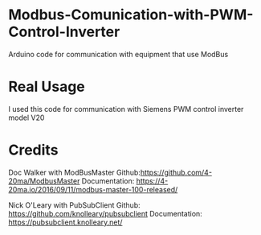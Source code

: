 # Modbus-Comunication-with-PWM-Control-Inverter
Arduino code for communication with equipment that use ModBus

# Real Usage
I used this code for communication with Siemens PWM control inverter model V20

# Credits
Doc Walker with ModBusMaster
Github:https://github.com/4-20ma/ModbusMaster
Documentation: https://4-20ma.io/2016/09/11/modbus-master-100-released/

Nick O'Leary with PubSubClient
Github: https://github.com/knolleary/pubsubclient
Documentation: https://pubsubclient.knolleary.net/
